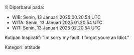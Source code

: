 ⏰ Diperbarui pada:
- WIB: Senin, 13 Januari 2025 00.20.54 UTC
- WITA: Senin, 13 Januari 2025 01.20.54 UTC
- WIT: Senin, 13 Januari 2025 02.20.54 UTC

Kutipan Inspiratif:
"Im sorry my fault. I forgot youre an Idiot."


Kategori: attitude

